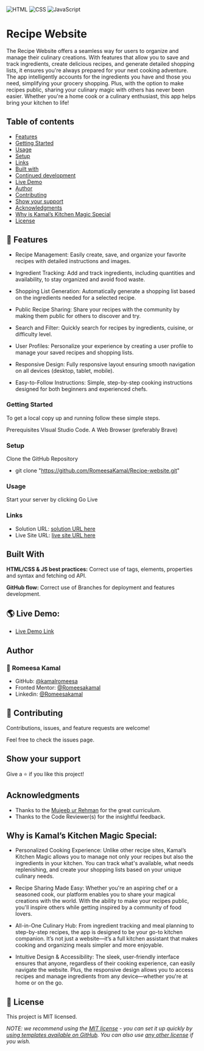 ![HTML](https://img.shields.io/badge/-HTML-orange) ![CSS](https://img.shields.io/badge/-CSS-blue) ![JavaScript](https://img.shields.io/badge/-JavaScript-yellow)

# Recipe Website

The Recipe Website offers a seamless way for users to organize and manage their culinary creations. With features that allow you to save and track ingredients, create delicious recipes, and generate detailed shopping lists, it ensures you're always prepared for your next cooking adventure. The app intelligently accounts for the ingredients you have and those you need, simplifying your grocery shopping. Plus, with the option to make recipes public, sharing your culinary magic with others has never been easier. Whether you're a home cook or a culinary enthusiast, this app helps bring your kitchen to life!


## Table of contents

  - [Features](#features)
  - [Getting Started](#getting-started)
  - [Usage](#usage)
  - [Setup](#setup)
  - [Links](#links)
  - [Built with](#built-with)
  - [Continued development](#continued-development)
  - [Live Demo](#-live-demo)
  - [Author](#author)
  - [Contributing](#-contributing)
  - [Show your support](#show-your-support)
  - [Acknowledgments](#acknowledgments)
  - [ Why is Kamal’s Kitchen Magic Special](#why-is-kamals-kitchen-magic-special)
  - [License](#-license)


## 🌟 Features

- Recipe Management: Easily create, save, and organize your favorite recipes with detailed instructions and images.

- Ingredient Tracking: Add and track ingredients, including quantities and availability, to stay organized and avoid food waste.

- Shopping List Generation: Automatically generate a shopping list based on the ingredients needed for a selected recipe.

- Public Recipe Sharing: Share your recipes with the community by making them public for others to discover and try.

- Search and Filter: Quickly search for recipes by ingredients, cuisine, or difficulty level.

- User Profiles: Personalize your experience by creating a user profile to manage your saved recipes and shopping lists.

- Responsive Design: Fully responsive layout ensuring smooth navigation on all devices (desktop, tablet, mobile).

- Easy-to-Follow Instructions: Simple, step-by-step cooking instructions designed for both beginners and experienced chefs.

### Getting Started

To get a local copy up and running follow these simple steps.

Prerequisites
VIsual Studio Code.
A Web Browser (preferably Brave)

### Setup

Clone the GitHub Repository

- git clone "https://github.com/RomeesaKamal/Recipe-website.git"

### Usage

Start your server by clicking Go Live

### Links

- Solution URL: [solution URL here](https://github.com/RomeesaKamal/Recipe-website)
- Live Site URL: [live site URL here](https://romeesakamal.github.io/Recipe-website/)

## Built With

**HTML/CSS & JS best practices:** Correct use of tags, elements, properties and syntax and fetching od API.

**GitHub flow:** Correct use of Branches for deployment and features development.

## 🌎 Live Demo:

- [Live Demo Link](romeesakamal.github.io/Recipe-website/)

## Author

### 👤 **Romeesa Kamal**

- GitHub: [@kamalromeesa](https://github.com/RomeesaKamal/)
- Fronted Mentor: [@Romeesakamal](https://www.frontendmentor.io/profile/RomeesaKamal)
- Linkedin: [@Romeesakamal](https://www.linkedin.com/in/romeesa-kamal-7864b8342/)


## 🤝 Contributing

Contributions, issues, and feature requests are welcome!

Feel free to check the issues page.

## Show your support

Give a ⭐️ if you like this project!

## Acknowledgments

- Thanks to the [Mujeeb ur Rehman](https://github.com/Mujeeb4582/) for the great curriculum.
- Thanks to the Code Reviewer(s) for the insightful feedback.


## Why is Kamal’s Kitchen Magic Special:

- Personalized Cooking Experience: Unlike other recipe sites, Kamal’s Kitchen Magic allows you to manage not only your recipes but also the ingredients in your kitchen. You can track what's available, what needs replenishing, and create your shopping lists based on your unique culinary needs.

- Recipe Sharing Made Easy: Whether you're an aspiring chef or a seasoned cook, our platform enables you to share your magical creations with the world. With the ability to make your recipes public, you'll inspire others while getting inspired by a community of food lovers.

- All-in-One Culinary Hub: From ingredient tracking and meal planning to step-by-step recipes, the app is designed to be your go-to kitchen companion. It’s not just a website—it’s a full kitchen assistant that makes cooking and organizing meals simpler and more enjoyable.

- Intuitive Design & Accessibility: The sleek, user-friendly interface ensures that anyone, regardless of their cooking experience, can easily navigate the website. Plus, the responsive design allows you to access recipes and manage ingredients from any device—whether you're at home or on the go.

## 📝 License

This project is MIT licensed.

_NOTE: we recommend using the [MIT license](https://choosealicense.com/licenses/mit/) - you can set it up quickly by [using templates available on GitHub](https://docs.github.com/en/communities/setting-up-your-project-for-healthy-contributions/adding-a-license-to-a-repository). You can also use [any other license](https://choosealicense.com/licenses/) if you wish._